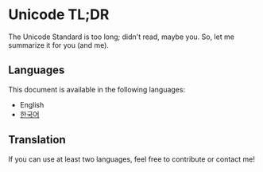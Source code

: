 Unicode TL;DR
=============
The Unicode Standard is too long; didn't read, maybe you.
So, let me summarize it for you (and me).

Languages
---------
This document is available in the following languages:

- English
- [한국어]()

Translation
-----------
If you can use at least two languages, feel free to contribute or contact me!
